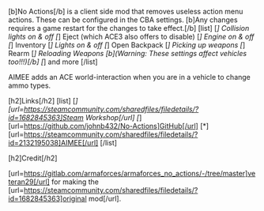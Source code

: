 [b]No Actions[/b] is a client side mod that removes useless action menu actions. These can be configured in the CBA settings. [b]Any changes requires a game restart for the changes to take effect.[/b]
[list]
[*] Collision lights on & off
[*] Eject (which ACE3 also offers to disable)
[*] Engine on & off
[*] Inventory
[*] Lights on & off
[*] Open Backpack
[*] Picking up weapons
[*] Rearm
[*] Reloading Weapons [b](Warning: These settings affect vehicles too!!!)[/b]
[*] and more
[/list]

AIMEE adds an ACE world-interaction when you are in a vehicle to change ammo types.

[h2]Links[/h2]
[list]
[*] [url=https://steamcommunity.com/sharedfiles/filedetails/?id=1682845363]Steam Workshop[/url]
[*] [url=https://github.com/johnb432/No-Actions]GitHub[/url]
[*] [url=https://steamcommunity.com/sharedfiles/filedetails/?id=2132195038]AIMEE[/url]
[/list]

[h2]Credit[/h2]

[url=https://gitlab.com/armaforces/armaforces_no_actions/-/tree/master]veteran29[/url] for making the [url=https://steamcommunity.com/sharedfiles/filedetails/?id=1682845363]original mod[/url].
